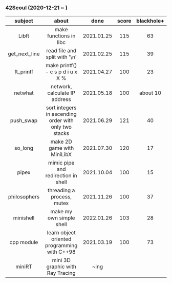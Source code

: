 ### 42Seoul (2020-12-21 ~ ) 

|subject|about|done|score|blackhole+|
|:---:|:---:|:---:|:---:|:---:|
|Libft|make functions in libc|2021.01.25|115|63|
|get_next_line|read file and split with '\n'|2021.02.25|115|39|
|ft_printf|make printf() - c s p d i u x X % |2021.04.27|100|23|
|netwhat|network, calculate IP address|2021.05.18|100|about 10|
|push_swap|sort integers in ascending order with only two stacks|2021.06.29|121|40|
|so_long|make 2D game with MiniLibX|2021.07.30|120|17|
|pipex|mimic pipe and redirection in shell|2021.10.04|100|15|
|philosophers|threading a process, mutex|2021.11.26|100|37|
|minishell|make my own simple shell|2022.01.26|103|28|
|cpp module|learn object oriented programming with C++98|2021.03.19|100|73|
|miniRT|mini 3D graphic with Ray Tracing|~ing|||
